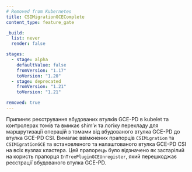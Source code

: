 ```yaml
---
# Removed from Kubernetes
title: CSIMigrationGCEComplete
content_type: feature_gate

_build:
  list: never
  render: false

stages:
  - stage: alpha
    defaultValue: false
    fromVersion: "1.17"
    toVersion: "1.20"
  - stage: deprecated
    fromVersion: "1.21"
    toVersion: "1.21"

removed: true
---
```

Припиняє реєстрування вбудованих втулків GCE-PD в kubelet та контролерах томів та вмикає shimʼи та логіку перекладу для маршрутизації операцій з томами від вбудованого втулка GCE-PD до втулка GCE-PD CSI. Вимагає ввімкнених прапорців `CSIMigration` та `CSIMigrationGCE` та встановленого та налаштованого втулка GCE-PD CSI на всіх вузлах кластера. Цей прапорець було відзначено як застарілий на користь прапорця `InTreePluginGCEUnregister`, який перешкоджає реєстрації вбудованого втулка GCE-PD.
